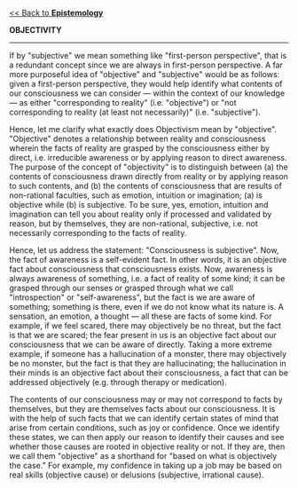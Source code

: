 [<< Back to **Epistemology**](https://pranigopu.github.io/philosophy/epistemology)

**OBJECTIVITY**

---

If by "subjective" we mean something like "first-person perspective", that is a redundant concept since we are always in first-person perspective. A far more purposeful idea of "objective" and "subjective" would be as follows: given a first-person perspective, they would help identify what contents of our consciousness we can consider — within the context of our knowledge — as either "corresponding to reality" (i.e. "objective") or "not corresponding to reality (at least not necessarily)" (i.e. "subjective").

Hence, let me clarify what exactly does Objectivism mean by "objective". "Objective" denotes a relationship between reality and consciousness wherein the facts of reality are grasped by the consciousness either by direct, i.e. irreducible awareness or by applying reason to direct awareness. The purpose of the concept of "objectivity" is to distinguish between (a) the contents of consciousness drawn directly from reality or by applying reason to such contents, and (b) the contents of consciousness that are results of non-rational faculties, such as emotion, intuition or imagination; (a) is objective while (b) is subjective. To be sure, yes, emotion, intuition and imagination can tell you about reality only if processed and validated by reason, but by themselves, they are non-rational, subjective, i.e. not necessarily corresponding to the facts of reality.

Hence, let us address the statement: "Consciousness is subjective". Now, the fact of awareness is a self-evident fact. In other words, it is an objective fact about consciousness that consciousness exists. Now, awareness is always awareness of something, i.e. a fact of reality of some kind; it can be grasped through our senses or grasped through what we call "introspection" or "self-awareness", but the fact is we are aware of something; something is there, even if we do not know what its nature is. A sensation, an emotion, a thought — all these are facts of some kind. For example, if we feel scared, there may objectively be no threat, but the fact is that we are scared; the fear present in us is an objective fact about our consciousness that we can be aware of directly. Taking a more extreme example, if someone has a hallucination of a monster, there may objectively be no monster, but the fact is that they are hallucinating; the hallucination in their minds is an objective fact about their consciousness, a fact that can be addressed objectively (e.g. through therapy or medication).

The contents of our consciousness may or may not correspond to facts by themselves, but they are themselves facts about our consciousness. It is with the help of such facts that we can identify certain states of mind that arise from certain conditions, such as joy or confidence. Once we identify these states, we can then apply our reason to identify their causes and see whether those causes are rooted in objective reality or not. If they are, then we call them "objective" as a shorthand for "based on what is objectively the case." For example, my confidence in taking up a job may be based on real skills (objective cause) or delusions (subjective, irrational cause).